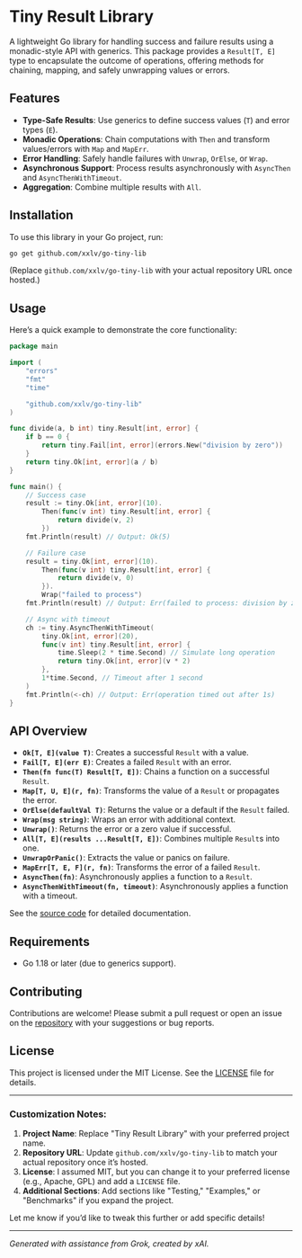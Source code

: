 # Tiny Result Library

A lightweight Go library for handling success and failure results using a monadic-style API with generics. This package provides a `Result[T, E]` type to encapsulate the outcome of operations, offering methods for chaining, mapping, and safely unwrapping values or errors.

## Features

- **Type-Safe Results**: Use generics to define success values (`T`) and error types (`E`).
- **Monadic Operations**: Chain computations with `Then` and transform values/errors with `Map` and `MapErr`.
- **Error Handling**: Safely handle failures with `Unwrap`, `OrElse`, or `Wrap`.
- **Asynchronous Support**: Process results asynchronously with `AsyncThen` and `AsyncThenWithTimeout`.
- **Aggregation**: Combine multiple results with `All`.

## Installation

To use this library in your Go project, run:

```bash
go get github.com/xxlv/go-tiny-lib
```

(Replace `github.com/xxlv/go-tiny-lib` with your actual repository URL once hosted.)

## Usage

Here’s a quick example to demonstrate the core functionality:

```go
package main

import (
	"errors"
	"fmt"
	"time"

	"github.com/xxlv/go-tiny-lib"
)

func divide(a, b int) tiny.Result[int, error] {
	if b == 0 {
		return tiny.Fail[int, error](errors.New("division by zero"))
	}
	return tiny.Ok[int, error](a / b)
}

func main() {
	// Success case
	result := tiny.Ok[int, error](10).
		Then(func(v int) tiny.Result[int, error] {
			return divide(v, 2)
		})
	fmt.Println(result) // Output: Ok(5)

	// Failure case
	result = tiny.Ok[int, error](10).
		Then(func(v int) tiny.Result[int, error] {
			return divide(v, 0)
		}).
		Wrap("failed to process")
	fmt.Println(result) // Output: Err(failed to process: division by zero)

	// Async with timeout
	ch := tiny.AsyncThenWithTimeout(
		tiny.Ok[int, error](20),
		func(v int) tiny.Result[int, error] {
			time.Sleep(2 * time.Second) // Simulate long operation
			return tiny.Ok[int, error](v * 2)
		},
		1*time.Second, // Timeout after 1 second
	)
	fmt.Println(<-ch) // Output: Err(operation timed out after 1s)
}
```

## API Overview

- **`Ok[T, E](value T)`**: Creates a successful `Result` with a value.
- **`Fail[T, E](err E)`**: Creates a failed `Result` with an error.
- **`Then(fn func(T) Result[T, E])`**: Chains a function on a successful `Result`.
- **`Map[T, U, E](r, fn)`**: Transforms the value of a `Result` or propagates the error.
- **`OrElse(defaultVal T)`**: Returns the value or a default if the `Result` failed.
- **`Wrap(msg string)`**: Wraps an error with additional context.
- **`Unwrap()`**: Returns the error or a zero value if successful.
- **`All[T, E](results ...Result[T, E])`**: Combines multiple `Result`s into one.
- **`UnwrapOrPanic()`**: Extracts the value or panics on failure.
- **`MapErr[T, E, F](r, fn)`**: Transforms the error of a failed `Result`.
- **`AsyncThen(fn)`**: Asynchronously applies a function to a `Result`.
- **`AsyncThenWithTimeout(fn, timeout)`**: Asynchronously applies a function with a timeout.

See the [source code](./pkg/tiny.go) for detailed documentation.

## Requirements

- Go 1.18 or later (due to generics support).

## Contributing

Contributions are welcome! Please submit a pull request or open an issue on the [repository](https://github.com/xxlv/go-tiny-lib) with your suggestions or bug reports.

## License

This project is licensed under the MIT License. See the [LICENSE](./LICENSE) file for details.

---

### Customization Notes:

1. **Project Name**: Replace "Tiny Result Library" with your preferred project name.
2. **Repository URL**: Update `github.com/xxlv/go-tiny-lib` to match your actual repository once it’s hosted.
3. **License**: I assumed MIT, but you can change it to your preferred license (e.g., Apache, GPL) and add a `LICENSE` file.
4. **Additional Sections**: Add sections like "Testing," "Examples," or "Benchmarks" if you expand the project.

Let me know if you’d like to tweak this further or add specific details!

---

_Generated with assistance from Grok, created by xAI._

